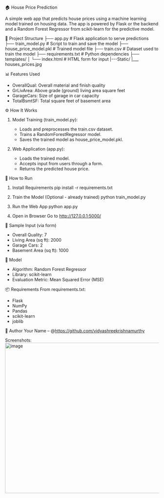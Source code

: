 🏠 House Price Prediction

A simple web app that predicts house prices using a machine learning model trained on housing data. 
The app is powered by Flask or the backend and a Random Forest Regressor from scikit-learn for the predictive model.



📂 Project Structure
├── app.py                  # Flask application to serve predictions
├── train_model.py          # Script to train and save the model
├── house_price_model.pkl   # Trained model file
├── train.csv               # Dataset used to train the model
├── requirements.txt        # Python dependencies
├── templates/
│   └── index.html          # HTML form for input 
|---Static/
    |___ houses_prices.jpg



📊 Features Used
* OverallQual: Overall material and finish quality
* GrLivArea: Above grade (ground) living area square feet
* GarageCars: Size of garage in car capacity
* TotalBsmtSF: Total square feet of basement area
  


⚙️ How It Works
1. Model Training (train_model.py):
    * Loads and preprocesses the train.csv dataset.
    * Trains a RandomForestRegressor model.
    * Saves the trained model as house_price_model.pkl.

2. Web Application (app.py):

    * Loads the trained model.
    * Accepts input from users through a form.
    * Returns the predicted house price.
      


🚀 How to Run
1. Install Requirements
pip install -r requirements.txt

2. Train the Model (Optional - already trained)
python train_model.py

3. Run the Web App
python app.py

4. Open in Browser
Go to http://127.0.0.1:5000/



🧪 Sample Input (via form)
* Overall Quality: 7
* Living Area (sq ft): 2000
* Garage Cars: 2
* Basement Area (sq ft): 1000



🧠 Model
* Algorithm: Random Forest Regressor
* Library: scikit-learn
* Evaluation Metric: Mean Squared Error (MSE)



📦 Requirements
From requirements.txt:
* Flask
* NumPy
* Pandas
* scikit-learn
* joblib



👤 Author
Your Name – @https://github.com/vidyashreekrishnamurthy



Screenshots:
<img width="953" height="494" alt="image" src="https://github.com/user-attachments/assets/6fd762ea-6ee0-4bcf-a371-7067139c5b02" />





